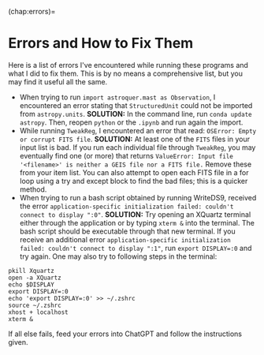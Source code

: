 (chap:errors)=
# Errors and How to Fix Them

Here is a list of errors I've encountered while running these programs and what I did to fix them. This is by no means a comprehensive list, but you may find it useful all the same.

* When trying to run `import astroquer.mast as Observation`, I encountered an error stating that `StructuredUnit` could not be imported from `astropy.units`.
    **SOLUTION:** In the command line, run `conda update astropy`. Then, reopen `python` or the `.ipynb` and run again the import.
* While running `TweakReg`, I encountered an error that read: `OSError: Empty or corrupt FITS file`.
    **SOLUTION:** At least one of the `FITS` files in your input list is bad. If you run each individual file through `TweakReg`, you may eventually find one (or more) that returns 
    `ValueError: Input file '<filename>' is neither a GEIS file nor a FITS file.` Remove these from your item list. You can also attempt to open each FITS file in a for loop using a try and except block to find the bad files; this is a quicker method.
* When trying to run a bash script obtained by running WriteDS9, received the error `application-specific initialization failed: couldn't connect to display ":0"`. 
     **SOLUTION:** Try opening an XQuartz terminal either through the application or by typing `xterm &` into the terminal. The bash script should be executable through that new terminal. If you receive an additional error `application-specific initialization failed: couldn't connect to display ":1"`, run `export DISPLAY=:0` and try again. One may also try to following steps in the terminal:
```
pkill Xquartz
open -a XQuartz
echo $DISPLAY
export DISPLAY=:0
echo 'export DISPLAY=:0' >> ~/.zshrc
source ~/.zshrc
xhost + localhost
xterm &
```
If all else fails, feed your errors into ChatGPT and follow the instructions given. 